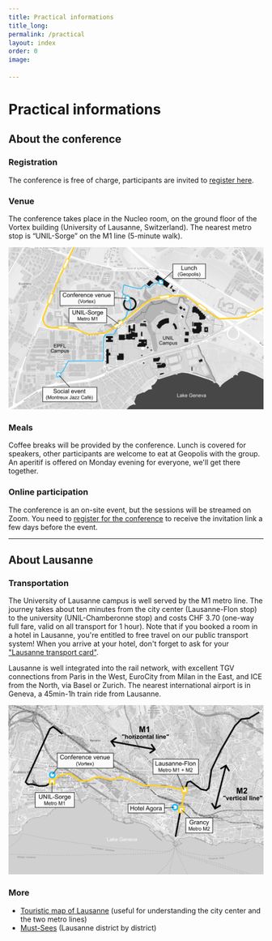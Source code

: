 ```yaml
---
title: Practical informations
title_long: 
permalink: /practical
layout: index
order: 0
image: 

---
```


# Practical informations

## About the conference

### Registration
The conference is free of charge, participants are invited to [register here](https://impresso.github.io/transmedia/registration).

### Venue
The conference takes place in the Nucleo room, on the ground floor of the Vortex building (University of Lausanne, Switzerland). The nearest metro stop is “UNIL-Sorge” on the M1 line (5-minute walk).

![Campus map](https://raw.githubusercontent.com/impresso/transmedia/refs/heads/main/images/campus_plan.png)

### Meals
Coffee breaks will be provided by the conference. Lunch is covered for speakers, other participants are welcome to eat at Geopolis with the group. An aperitif is offered on Monday evening for everyone, we'll get there together.

### Online participation

The conference is an on-site event, but the sessions will be streamed on Zoom. You need to [register for the conference](https://impresso.github.io/transmedia/registration) to receive the invitation link a few days before the event. 

<hr>

## About Lausanne

### Transportation
The University of Lausanne campus is well served by the M1 metro line. The journey takes about ten minutes from the city center (Lausanne-Flon stop) to the university (UNIL-Chamberonne stop) and costs CHF 3.70 (one-way full fare, valid on all transport for 1 hour). Note that if you booked a room in a hotel in Lausanne, you're entitled to free travel on our public transport system! When you arrive at your hotel, don't forget to ask for your ["Lausanne transport card"](https://www.lausanne-tourisme.ch/en/lausanne-transport-card-and-more/). 

Lausanne is well integrated into the rail network, with excellent TGV connections from Paris in the West, EuroCity from Milan in the East, and ICE from the North, via Basel or Zurich. The nearest international airport is in Geneva, a 45min-1h train ride from Lausanne. 

![Lausanne map](https://raw.githubusercontent.com/impresso/transmedia/refs/heads/main/images/lausanne_plan.png)

### More

* [Touristic map of Lausanne](https://issuu.com/jiempe/docs/lt_plan_ville_2023_bloca3_web_lmo?fr=xKAE9_zU1NQ) (useful for understanding the city center and the two metro lines)
* [Must-Sees](https://issuu.com/jiempe/docs/lt_incontournables_2023_en_web_dp?fr=xKAE9_zU1NQ) (Lausanne district by district)
